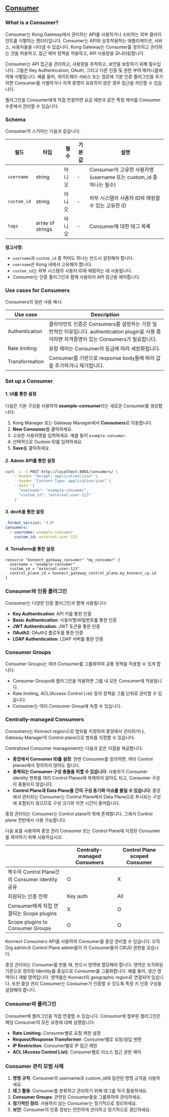 ## [Consumer](https://developer.konghq.com/gateway/entities/consumer/)

### What is a Consumer?

Consumer는 Kong Gateway에서 관리하는 API를 사용하거나 소비하는 외부 클라이언트를 식별하는 엔티티입니다. Consumer는 API와 상호작용하는 애플리케이션, 서비스, 사용자들을 나타낼 수 있습니다. Kong Gateway는 Consumer를 정의하고 관리하는 것을 허용하고, 접근 제어 정책을 적용하고, API 사용량을 모니터링합니다.

Consumer는 API 접근을 관리하고, 사용량을 추적하고, 보안을 보장하기 위해 필수입니다. 그들은 Key Authentication, OAuth, 그리고 다른 인증 및 권한 부여 메커니즘에 의해 식별됩니다. 예를 들어, 게이트웨이 서비스 또는 경로에 기본 인증 플러그인을 추가하면 Consumer를 식별하거나 자격 증명이 유효하지 않은 경우 접근을 차단할 수 있습니다.

플러그인을 Consumer에게 직접 연결하면 요금 제한과 같은 특정 제어를 Consumer 수준에서 관리할 수 있습니다.

### Schema

Consumer의 스키마는 다음과 같습니다:

| 필드        | 타입             | 필수   | 기본값 | 설명                                                                |
| ----------- | ---------------- | ------ | ------ | ------------------------------------------------------------------- |
| `username`  | string           | 아니오 | -      | Consumer의 고유한 사용자명 (username 또는 custom_id 중 하나는 필수) |
| `custom_id` | string           | 아니오 | -      | 외부 시스템의 사용자 ID와 매핑할 수 있는 고유한 ID                  |
| `tags`      | array of strings | 아니오 | -      | Consumer에 대한 태그 목록                                           |

**참고사항:**

- `username`과 `custom_id` 중 적어도 하나는 반드시 설정해야 합니다.
- `username`은 Kong 내에서 고유해야 합니다.
- `custom_id`는 외부 시스템의 사용자 ID와 매핑하는 데 사용됩니다.
- Consumer는 인증 플러그인과 함께 사용되어 API 접근을 제어합니다.

### Use cases for Consumers

Consumers의 일반 사용 예시:

| Use case       | Description                                                                                                                                    |
| -------------- | ---------------------------------------------------------------------------------------------------------------------------------------------- |
| Authentication | 클라이언트 인증은 Consumers를 설정하는 가장 일반적인 이유입니다. authentication plugin을 사용 중이라면 자격증명이 있는 Consumers가 필요합니다. |
| Rate limiting  | 유량 제어는 Consumer의 등급에 따라 세분화됩니다.                                                                                               |
| Transformation | Consumer를 기반으로 response body들에 따라 값을 추가하거나 제거합니다.                                                                         |

### Set up a Consumer

#### 1. UI를 통한 설정

다음은 기본 구성을 사용하여 **example-consumer**라는 새로운 Consumer를 생성합니다:

1. Kong Manager 또는 Gateway Manager에서 **Consumers**로 이동합니다.
2. **New Consumer**를 클릭하세요.
3. 고유한 사용자명을 입력하세요. 예를 들어 `example-consumer`.
4. 선택적으로 Custom ID를 입력하세요.
5. **Save**를 클릭하세요.

#### 2. Admin API를 통한 설정

```bash
curl -i -X POST http://localhost:8001/consumers/ \
    --header "Accept: application/json" \
    --header "Content-Type: application/json" \
    --data '{
      "username": "example-consumer",
      "custom_id": "external-user-123"
    }'
```

#### 3. decK을 통한 설정

```yaml
_format_version: "3.0"
consumers:
  - username: example-consumer
    custom_id: external-user-123
```

#### 4. Terraform을 통한 설정

```hcl
resource "konnect_gateway_consumer" "my_consumer" {
  username = "example-consumer"
  custom_id = "external-user-123"
  control_plane_id = konnect_gateway_control_plane.my_konnect_cp.id
}
```

### Consumer와 인증 플러그인

Consumer는 다양한 인증 플러그인과 함께 사용됩니다:

- **Key Authentication**: API 키를 통한 인증
- **Basic Authentication**: 사용자명/비밀번호를 통한 인증
- **JWT Authentication**: JWT 토큰을 통한 인증
- **OAuth2**: OAuth2 플로우를 통한 인증
- **LDAP Authentication**: LDAP 서버를 통한 인증

### Consumer Groups

Consumer Groups는 여러 Consumer를 그룹화하여 공통 정책을 적용할 수 있게 합니다:

- Consumer Groups에 플러그인을 적용하면 그룹 내 모든 Consumer에 적용됩니다.
- Rate limiting, ACL(Access Control List) 등의 정책을 그룹 단위로 관리할 수 있습니다.
- Consumer는 여러 Consumer Group에 속할 수 있습니다.

### Centrally-managed Consumers

Consumers는 Konnect region으로 범위를 지정하여 중앙에서 관리하거나, Gateway Manager의 Control plane으로 범위를 지정할 수 있습니다.

Centralized Consumer management는 다음과 같은 이점을 제공합니다:

- **중앙에서 Consumer ID를 설정**: 한번 Consumer를 정의하면, 여러 Control planes에서 정의하지 않아도 됩니다.
- **중복되는 Consumer 구성 충돌을 피할 수 있습니다**: 사용자가 Consumer identity 변화를 여러 Control Planes에 복제하지 않아도 되고, Consumer 구성이 충돌되지 않습니다.
- **Control Plane과 Data Plane들 간의 구성 동기화 이슈를 줄일 수 있습니다**: 중앙에서 관리되는 Consumer는 Control Plane에서 Data Plane으로 푸시되는 구성에 포함되지 않으므로 구성 크기와 지연 시간이 줄어듭니다.

중앙 관리되는 Consumer는 Control plane의 밖에 존재합니다. 그래서 Control plane 전반에서 사용 가능합니다.

다음 표를 사용하여 중앙 관리 Consumer 또는 Control Plane에 지정된 Consumer를 제어하기 위해 사용하십시오:

|                                                 | Centrally-managed Consumers | Control Plane scoped Consumer |
| ----------------------------------------------- | --------------------------- | ----------------------------- |
| 복수의 Control Plane간의 Consumer identity 공유 | O                           | X                             |
| 지원되는 인증 전략                              | Key auth                    | All                           |
| Consumer에게 직접 연결되는 Scope plugins        | X                           | O                             |
| Scope plugins to Consumer Groups                | O                           | O                             |

Konnect Consumers API를 사용하여 Consumer를 중앙 관리할 수 있습니다. 오직 Org admin과 Control Plane admin들이 이 Consumer들의 CRUD 권한을 갖습니다.

중앙 관리되는 Consumer를 만들 때, 반드시 영역에 할당해야 합니다. 영역은 조직화된 기준으로 정의된 Identity를 중심으로 Consumer를 그룹화합니다. 예를 들어, 생산 영역이나 개발 영역입니다. 영역들은 Konnect의 geographic region로 연결되어 있습니다. 또한 중앙 관리 Consumer는 Consumer가 인증할 수 있도록 특정 키 인증 구성을 설정해야 합니다.

### Consumer와 플러그인

Consumer에 플러그인을 직접 연결할 수 있습니다. Consumer에 첨부된 플러그인은 해당 Consumer의 모든 요청에 대해 실행됩니다:

- **Rate Limiting**: Consumer별로 요청 제한 설정
- **Request/Response Transformer**: Consumer별로 요청/응답 변환
- **IP Restriction**: Consumer별로 IP 접근 제한
- **ACL (Access Control List)**: Consumer별로 리소스 접근 권한 제어

### Consumer 관리 모범 사례

1. **명명 규칙**: Consumer의 username과 custom_id에 일관된 명명 규칙을 사용하세요.
2. **태그 활용**: Consumer를 분류하고 관리하기 위해 태그를 적극 활용하세요.
3. **Consumer Groups**: 관련된 Consumer들을 그룹화하여 관리하세요.
4. **정기적인 정리**: 사용하지 않는 Consumer는 정기적으로 정리하세요.
5. **보안**: Consumer의 인증 정보는 안전하게 관리하고 정기적으로 갱신하세요.
